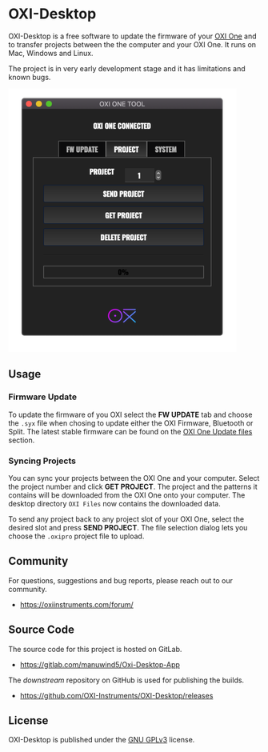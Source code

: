 # OXI-Desktop

OXI-Desktop is a free software to update the firmware of your [OXI One](https://oxiinstruments.com/oxi-one/) and to transfer projects between the the computer and your OXI One. It runs on Mac, Windows and Linux.

The project is in very early development stage and it has limitations and known bugs.

![Screenshot](doc/img/screenshot.png)

## Usage

### Firmware Update
To update the firmware of you OXI select the **FW UPDATE** tab and choose the `.syx` file when chosing to update either the OXI Firmware, Bluetooth or Split.
The latest stable firmware can be found on the [OXI One Update files](https://oxiinstruments.com/oxi-one/update) section.

### Syncing Projects
You can sync your projects between the OXI One and your computer. Select the project number and click **GET PROJECT**. The project and the patterns it contains will be downloaded from the OXI One onto your computer. The desktop directory `OXI Files` now contains the downloaded data.

To send any project back to any project slot of your OXI One, select the desired slot and press **SEND PROJECT**. The file selection dialog lets you choose the `.oxipro` project file to upload.

## Community

For questions, suggestions and bug reports, please reach out to our community.
* https://oxiinstruments.com/forum/


## Source Code

The source code for this project is hosted on GitLab.
* https://gitlab.com/manuwind5/Oxi-Desktop-App

The _downstream_ repository on GitHub is used for publishing the builds.
* https://github.com/OXI-Instruments/OXI-Desktop/releases


## License

OXI-Desktop is published under the [GNU GPLv3](http://www.gnu.org/licenses/gpl-3.0.html) license.
